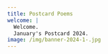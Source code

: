 ```yaml
---
title: Postcard Poems
welcome: |
  Welcome. 
  January's Postcard 2024.
image: /img/banner-2024-1-.jpg
---
```

